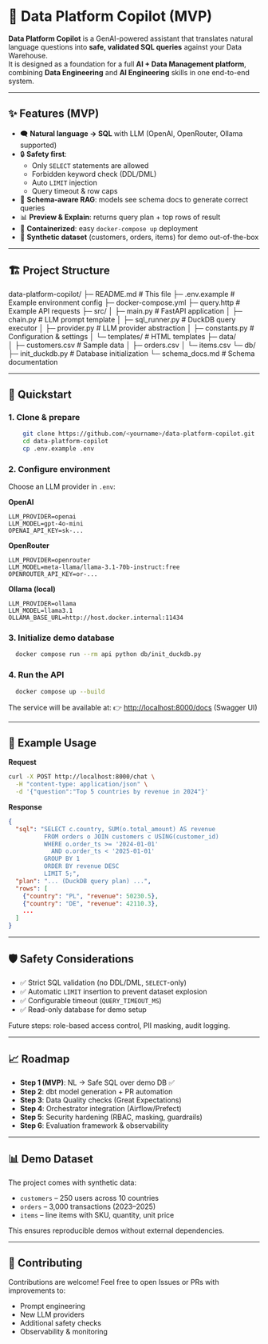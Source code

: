 # 🤖 Data Platform Copilot (MVP)

**Data Platform Copilot** is a GenAI-powered assistant that translates natural language questions into **safe, validated SQL queries** against your Data Warehouse.  
It is designed as a foundation for a full **AI + Data Management platform**, combining **Data Engineering** and **AI Engineering** skills in one end-to-end system.

---

## ✨ Features (MVP)

- 🗨️ **Natural language → SQL** with LLM (OpenAI, OpenRouter, Ollama supported)  
- 🔒 **Safety first**:  
  - Only `SELECT` statements are allowed  
  - Forbidden keyword check (DDL/DML)  
  - Auto `LIMIT` injection  
  - Query timeout & row caps  
- 📑 **Schema-aware RAG**: models see schema docs to generate correct queries  
- 📊 **Preview & Explain**: returns query plan + top rows of result  
- 🐳 **Containerized**: easy `docker-compose up` deployment  
- 🧪 **Synthetic dataset** (customers, orders, items) for demo out-of-the-box  

---

## 🏗️ Project Structure

data-platform-copilot/
├─ README.md # This file
├─ .env.example # Example environment config
├─ docker-compose.yml
├─ query.http # Example API requests
├─ src/
│ ├─ main.py # FastAPI application
│ ├─ chain.py # LLM prompt template
│ ├─ sql_runner.py # DuckDB query executor
│ ├─ provider.py # LLM provider abstraction
│ ├─ constants.py # Configuration & settings
│ └─ templates/ # HTML templates
├─ data/                    
│ ├─ customers.csv # Sample data
│ ├─ orders.csv
│ └─ items.csv
└─ db/
├─ init_duckdb.py # Database initialization
└─ schema_docs.md # Schema documentation


---

## 🚀 Quickstart

### 1. Clone & prepare
```bash
    git clone https://github.com/<yourname>/data-platform-copilot.git
    cd data-platform-copilot
    cp .env.example .env
````

### 2. Configure environment

Choose an LLM provider in `.env`:

**OpenAI**

```env
LLM_PROVIDER=openai
LLM_MODEL=gpt-4o-mini
OPENAI_API_KEY=sk-...
```

**OpenRouter**

```env
LLM_PROVIDER=openrouter
LLM_MODEL=meta-llama/llama-3.1-70b-instruct:free
OPENROUTER_API_KEY=or-...
```

**Ollama (local)**

```env
LLM_PROVIDER=ollama
LLM_MODEL=llama3.1
OLLAMA_BASE_URL=http://host.docker.internal:11434
```

### 3. Initialize demo database

```bash
  docker compose run --rm api python db/init_duckdb.py
```

### 4. Run the API

```bash
  docker compose up --build
```

The service will be available at:
👉 [http://localhost:8000/docs](http://localhost:8000/docs) (Swagger UI)

---

## 🔎 Example Usage

**Request**

```bash
curl -X POST http://localhost:8000/chat \
  -H "content-type: application/json" \
  -d '{"question":"Top 5 countries by revenue in 2024"}'
```

**Response**

```json
{
  "sql": "SELECT c.country, SUM(o.total_amount) AS revenue
          FROM orders o JOIN customers c USING(customer_id)
          WHERE o.order_ts >= '2024-01-01'
            AND o.order_ts < '2025-01-01'
          GROUP BY 1
          ORDER BY revenue DESC
          LIMIT 5;",
  "plan": "... (DuckDB query plan) ...",
  "rows": [
    {"country": "PL", "revenue": 50230.5},
    {"country": "DE", "revenue": 42110.3},
    ...
  ]
}
```

---

## 🛡️ Safety Considerations

* ✅ Strict SQL validation (no DDL/DML, `SELECT`-only)
* ✅ Automatic `LIMIT` insertion to prevent dataset explosion
* ✅ Configurable timeout (`QUERY_TIMEOUT_MS`)
* ✅ Read-only database for demo setup

Future steps: role-based access control, PII masking, audit logging.

---

## 📈 Roadmap

* **Step 1 (MVP)**: NL → Safe SQL over demo DB ✅
* **Step 2**: dbt model generation + PR automation
* **Step 3**: Data Quality checks (Great Expectations)
* **Step 4**: Orchestrator integration (Airflow/Prefect)
* **Step 5**: Security hardening (RBAC, masking, guardrails)
* **Step 6**: Evaluation framework & observability

---

## 📊 Demo Dataset

The project comes with synthetic data:

* `customers` – 250 users across 10 countries
* `orders` – 3,000 transactions (2023–2025)
* `items` – line items with SKU, quantity, unit price

This ensures reproducible demos without external dependencies.

---

## 🤝 Contributing

Contributions are welcome!
Feel free to open Issues or PRs with improvements to:

* Prompt engineering
* New LLM providers
* Additional safety checks
* Observability & monitoring
